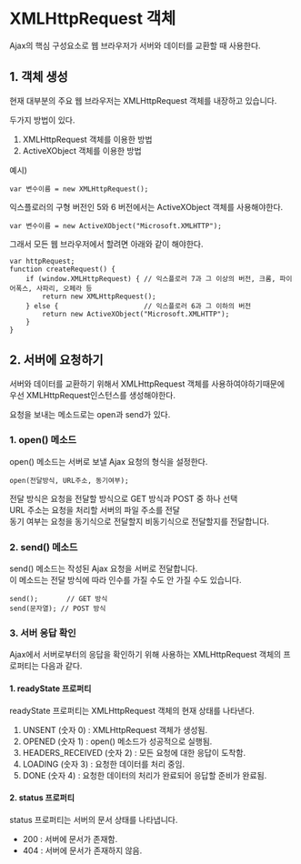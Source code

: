 # XMLHttpRequest 객체

Ajax의 핵심 구성요소로 웹 브라우저가 서버와 데이터를 교환할 때 사용한다.          



## 1. 객체 생성 
현재 대부분의 주요 웹 브라우저는 XMLHttpRequest 객체를 내장하고 있습니다.          




두가지 방법이 있다.        

1. XMLHttpRequest 객체를 이용한 방법
2. ActiveXObject 객체를 이용한 방법

예시)
```
var 변수이름 = new XMLHttpRequest();
```

익스플로러의 구형 버전인 5와 6 버전에서는 ActiveXObject 객체를 사용해야한다. 

```
var 변수이름 = new ActiveXObject("Microsoft.XMLHTTP");
```
그래서 모든 웹 브라우저에서 할려면 아래와 같이 해야한다.  

```
var httpRequest;
function createRequest() {
    if (window.XMLHttpRequest) { // 익스플로러 7과 그 이상의 버전, 크롬, 파이어폭스, 사파리, 오페라 등
        return new XMLHttpRequest();
    } else {                     // 익스플로러 6과 그 이하의 버전
        return new ActiveXObject("Microsoft.XMLHTTP");
    }
}
```


## 2. 서버에 요청하기
서버와 데이터를 교환하기 위해서 XMLHttpRequest 객체를 사용하여야하기때문에       
우선  XMLHttpRequest인스턴스를 생성해야한다.           

요청을 보내는 메소드로는 open과 send가 있다.           

### 1. open() 메소드
open() 메소드는 서버로 보낼 Ajax 요청의 형식을 설정한다.     
```
open(전달방식, URL주소, 동기여부);
```
전달 방식은 요청을 전달할 방식으로 GET 방식과 POST 중 하나 선택          
URL 주소는 요청을 처리할 서버의 파일 주소를 전달              
동기 여부는 요청을 동기식으로 전달할지 비동기식으로 전달할지를 전달합니다.


### 2. send() 메소드
send() 메소드는 작성된 Ajax 요청을 서버로 전달합니다.                 
이 메소드는 전달 방식에 따라 인수를 가질 수도 안 가질 수도 있습니다.             

```
send();       // GET 방식
send(문자열); // POST 방식
```
### 3. 서버 응답 확인
Ajax에서 서버로부터의 응답을 확인하기 위해 사용하는 XMLHttpRequest 객체의 프로퍼티는 다음과 같다.               

#### 1. readyState 프로퍼티
readyState 프로퍼티는 XMLHttpRequest 객체의 현재 상태를 나타낸다.           

 1. UNSENT (숫자 0) : XMLHttpRequest 객체가 생성됨.
 2. OPENED (숫자 1) : open() 메소드가 성공적으로 실행됨.
 3. HEADERS_RECEIVED (숫자 2) : 모든 요청에 대한 응답이 도착함.
 4. LOADING (숫자 3) : 요청한 데이터를 처리 중임.
 5. DONE (숫자 4) : 요청한 데이터의 처리가 완료되어 응답할 준비가 완료됨.


#### 2. status 프로퍼티

status 프로퍼티는 서버의 문서 상태를 나타냅니다.

 - 200 : 서버에 문서가 존재함.
 - 404 : 서버에 문서가 존재하지 않음.

